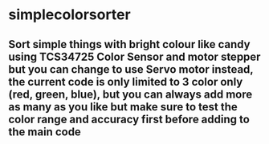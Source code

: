 # simplecolorsorter
## Sort simple things with bright colour like candy using TCS34725 Color Sensor and motor stepper but you can change to use Servo motor instead, the current code is only limited to 3 color only (red, green, blue), but you can always add more as many as you like but make sure to test the color range and accuracy first before adding to the main code
